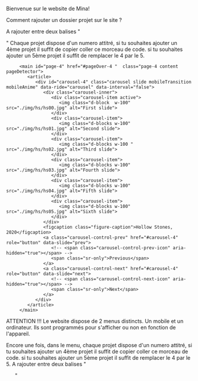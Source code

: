 Bienvenue sur le website de Mina!


Comment rajouter un dossier projet sur le site ?

A rajouter entre deux balises "<main>"
Chaque projet dispose d'un numero attitré,
  si tu souhaites ajouter un 4ème projet il suffit de copier coller ce morceau de code.
  si tu souhaites ajouter un 5ème projet il suffit de remplacer le 4 par le 5.
  
  
 <!-- seconde carousel empty-->
         <main id="page-4" href="#pageOver-4 "  class="page-4 content pageDetector">
            <article>
               <div id="carousel-4" class="carousel slide mobileTransition mobileAnime" data-ride="carousel" data-interval="false">
                  <div class="carousel-inner">
                     <div class="carousel-item active">
                        <img class="d-block  w-100" src="./img/hs/hs00.jpg" alt="First slide">
                     </div>
                     <div class="carousel-item">
                        <img class="d-blocks w-100" src="./img/hs/hs01.jpg" alt="Second slide">
                     </div>
                     <div class="carousel-item">
                        <img class="d-blocks w-100 " src="./img/hs/hs02.jpg" alt="Third slide">
                     </div>
                     <div class="carousel-item">
                        <img class="d-blocks w-100" src="./img/hs/hs03.jpg" alt="Fourth slide">
                     </div>
                     <div class="carousel-item">
                        <img class="d-blocks w-100" src="./img/hs/hs04.jpg" alt="Fifth slide">
                     </div>
                     <div class="carousel-item">
                        <img class="d-blocks w-100" src="./img/hs/hs05.jpg" alt="Sixth slide">
                     </div>
                  </div>
                  <figcaption class="figure-caption">Hollow Stones, 2020</figcaption>
                  <a class="carousel-control-prev" href="#carousel-4" role="button" data-slide="prev">
                     <!-- <span class="carousel-control-prev-icon" aria-hidden="true"></span> -->
                     <span class="sr-only">Previous</span>
                  </a>
                  <a class="carousel-control-next" href="#carousel-4" role="button" data-slide="next">
                     <!-- <span class="carousel-control-next-icon" aria-hidden="true"></span> -->
                     <span class="sr-only">Next</span>
                  </a>
               </div>
            </article>
         </main>
  
  
  
  ATTENTION !!! 
Le website dispose de 2 menus distincts. Un mobile et un ordinateur.
  Ils sont programmés pour s'afficher ou non en fonction de l'appareil.
  
  Encore une fois, dans le menu, chaque projet dispose d'un numero attitré,
  si tu souhaites ajouter un 4ème projet il suffit de copier coller ce morceau de code.
    si tu souhaites ajouter un 5ème projet il suffit de remplacer le 4 par le 5.
  A rajouter entre deux balises "<ul>"

